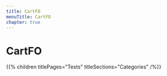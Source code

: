 ```yaml
---
title: CartFO
menuTitle: CartFO
chapter: true
---
```


# CartFO

{{% children titlePages="Tests" titleSections="Categories" /%}}